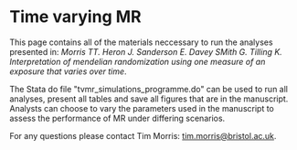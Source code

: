 # Time varying MR

This page contains all of the materials neccessary to run the analyses presented in: _Morris TT. Heron J. Sanderson E. Davey SMith G. Tilling K. Interpretation of mendelian randomization using one measure of an exposure that varies over time_. 

The Stata do file "tvmr_simulations_programme.do" can be used to run all analyses, present all tables and save all figures that are in the manuscript. Analysts can choose to vary the parameters used in the manuscript to assess the performance of MR under differing scenarios. 

For any questions please contact Tim Morris: tim.morris@bristol.ac.uk.
